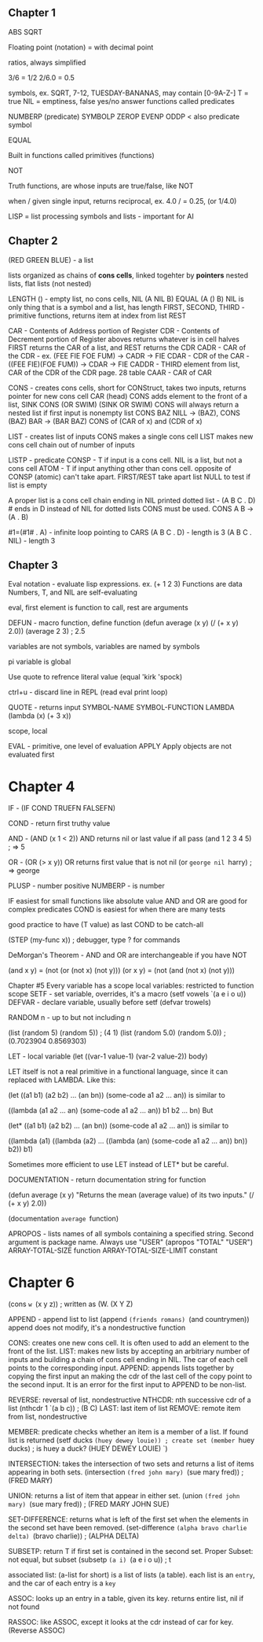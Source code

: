 ## Chapter 1

ABS
SQRT

Floating point (notation) = with decimal point

ratios, always simplified

3/6 = 1/2
2/6.0 = 0.5

symbols, ex. SQRT, 7-12, TUESDAY-BANANAS, may contain [0-9A-Z-]
T = true
NIL = emptiness, false
yes/no answer functions called predicates

NUMBERP (predicate)
SYMBOLP
ZEROP
EVENP
ODDP
< also predicate symbol
>
EQUAL

Built in functions called primitives (functions)

NOT

Truth functions, are whose inputs are true/false, like NOT

when / given single input, returns reciprocal, ex. 4.0 / = 0.25, (or 1/4.0)

LISP = list processing
symbols and lists - important for AI

## Chapter 2

(RED GREEN BLUE) - a list

lists organized as chains of **cons cells**, linked togehter by **pointers**
nested lists, flat lists (not nested)

LENGTH
() - empty list, no cons cells, NIL
(A NIL B) EQUAL (A () B)
NIL is only thing that is a symbol and a list, has length
FIRST, SECOND, THIRD - primitive functions, returns item at index from list
REST

CAR - Contents of Address portion of Register
CDR - Contents of Decrement portion of Register
aboves returns whatever is in cell halves
FIRST returns the CAR of a list, and REST returns the CDR
CADR - CAR of the CDR - ex. (FEE FIE FOE FUM) -> CADR -> FIE
CDAR - CDR of the CAR - ((FEE FIE)(FOE FUM)) -> CDAR -> FIE
CADDR - THIRD element from list, CAR of the CDR of the CDR
page. 28 table
CAAR - CAR of CAR

CONS - creates cons cells, short for CONStruct, takes two inputs, returns pointer for new cons cell CAR (head)
CONS adds element to the front of a list, SINK CONS (OR SWIM) (SINK OR SWIM)
CONS will always return a nested list if first input is nonempty list
CONS BAZ NILL -> (BAZ), CONS (BAZ) BAR -> (BAR BAZ)
CONS of (CAR of x) and (CDR of x)

LIST - creates list of inputs
CONS makes a single cons cell
LIST makes new cons cell chain out of number of inputs

LISTP - predicate
CONSP - T if input is a cons cell. NIL is a list, but not a cons cell
ATOM - T if input anything other than cons cell. opposite of CONSP
(atomic) can't take apart. FIRST/REST take apart list
NULL to test if list is empty

A proper list is a cons cell chain ending in NIL
printed dotted list - (A B C . D) # ends in D instead of NIL
for dotted lists CONS must be used. CONS A B -> (A . B)

#1=(#1# . A) - infinite loop pointing to CARS
(A B C . D) - length is 3
(A B C . NIL) - length 3

## Chapter 3

Eval notation - evaluate lisp expressions. ex. (+ 1 2 3)
Functions are data
Numbers, T, and NIL are self-evaluating

eval, first element is function to call, rest are arguments

DEFUN - macro function, define function
(defun average (x y) (/ (+ x y) 2.0))
(average  2 3) ; 2.5

variables are not symbols, variables are named by symbols

pi variable is global

Use quote to refrence literal value
(equal 'kirk 'spock)

ctrl+u - discard line in REPL (read eval print loop)

QUOTE - returns input
SYMBOL-NAME
SYMBOL-FUNCTION
LAMBDA
(lambda (x) (+ 3 x))

scope, local

EVAL - primitive, one level of evaluation
APPLY
Apply objects are not evaluated first

# Chapter 4
IF - (IF COND TRUEFN FALSEFN)

COND - return first truthy value

AND - (AND (x 1 < 2))
AND returns nil or last value if all pass
(and 1 2 3 4 5) ; => 5

OR - (OR (> x y))
OR returns first value that is not nil
(or `george nil `harry) ; => george

PLUSP - number positive
NUMBERP - is number

IF easiest for small functions like absolute value
AND and OR are good for complex predicates
COND is easiest for when there are many tests

good practice to have (T value) as last COND to be catch-all

(STEP (my-func x)) ; debugger, type ? for commands


DeMorgan's Theorem - AND and OR are interchangeable if you have NOT

(and x y) = (not (or (not x) (not y)))
(or x y) = (not (and (not x) (not y)))

Chapter #5
Every variable has a scope
local variables: restricted to function scope
SETF - set variable, overrides, it's a macro
(setf vowels `(a e i o u))
DEFVAR - declare variable, usually before setf
(defvar trowels)

RANDOM n - up to but not including n

(list (random 5) (random 5)) ; (4 1)
(list (random 5.0) (random 5.0)) ; (0.7023904 0.8569303)

LET - local variable
(let ((var-1 value-1) (var-2 value-2)) body)

LET itself is not a real primitive in a functional language, since it can replaced with LAMBDA. Like this:

(let ((a1 b1) (a2 b2) ... (an bn))
  (some-code a1 a2 ... an))
is similar to

((lambda (a1 a2 ... an)
   (some-code a1 a2 ... an))
 b1 b2 ... bn)
But

(let* ((a1 b1) (a2 b2) ... (an bn))
  (some-code a1 a2 ... an))
is similar to

((lambda (a1)
    ((lambda (a2)
       ...
       ((lambda (an)
          (some-code a1 a2 ... an))
        bn))
      b2))
   b1)

Sometimes more efficient to use LET instead of LET* but be careful.

DOCUMENTATION - return documentation string for function

(defun average (x y)
  "Returns the mean (average value) of its two inputs."
    (/ (+ x y) 2.0))

(documentation `average `function)

APROPOS - lists names of all symbols containing a specified string. Second argument is package name. Always use "USER"
(apropos "TOTAL" "USER")
ARRAY-TOTAL-SIZE                           function
ARRAY-TOTAL-SIZE-LIMIT                     constant

# Chapter 6

(cons `w `(x y z)) ; written as (W. (X Y Z)

APPEND - append list to list
(append `(friends romans) `(and countrymen))
append does not modify, it's a nondestructive function

CONS: creates one new cons cell. It is often used to add an element to the front of the list.
LIST: makes new lists by accepting an arbitriary number of inputs and building a chain of cons cell ending in NIL. The car of each cell points to the corresponding input.
APPEND: appends lists together by copying the first input an making the cdr of the last cell of the copy point to the second input. It is an error for the first input to APPEND to be non-list.

REVERSE: reversal of list, nondestructive
NTHCDR: nth successive cdr of a list
(nthcdr 1 `(a b c)) ; (B C)
LAST: last item of list
REMOVE: remote item from list, nondestructive

MEMBER: predicate checks whether an item is a member of a list. If found list is returned
(setf ducks `(huey dewey louie)) ; create set
(member `huey ducks) ; is huey a duck? (HUEY DEWEY LOUIE)
`)

INTERSECTION: takes the intersection of two sets and returns a list of items appearing in both sets.
(intersection `(fred john mary) `(sue mary fred)) ; (FRED MARY)

UNION: returns a list of item that appear in either set.
(union `(fred john mary) `(sue mary fred)) ; (FRED MARY JOHN SUE)

SET-DIFFERENCE: returns what is left of the first set when the elements in the second set have been removed.
(set-difference `(alpha bravo charlie delta) `(bravo charlie)) ; (ALPHA DELTA)

SUBSETP: return T if first set is contained in the second set. Proper Subset: not equal, but subset
(subsetp `(a i) `(a e i o u)) ; t

associated list: (a-list for short) is a list of lists (a table).
each list is an `entry`, and the car of each entry is a `key`

ASSOC: looks up an entry in a table, given its key.
returns entire list, nil if not found

RASSOC: like ASSOC, except it looks at the cdr instead of car for key. (Reverse ASSOC)
